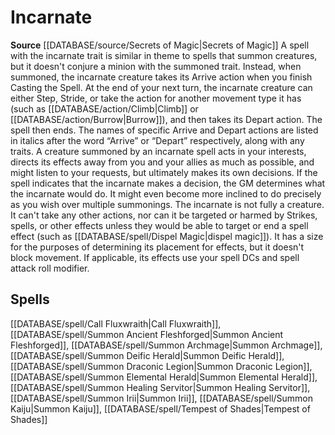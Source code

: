 ﻿---
id: '388'
name: Incarnate
rarity: Common
rus_type_level: null
source: '[[DATABASE/source/Secrets of Magic|Secrets of Magic]]'
trait:
- Incarnate
type: Trait

---
# Incarnate

**Source** [[DATABASE/source/Secrets of Magic|Secrets of Magic]] 
A spell with the incarnate trait is similar in theme to spells that summon creatures, but it doesn't conjure a minion with the summoned trait. Instead, when summoned, the incarnate creature takes its Arrive action when you finish Casting the Spell. At the end of your next turn, the incarnate creature can either Step, Stride, or take the action for another movement type it has (such as [[DATABASE/action/Climb|Climb]] or [[DATABASE/action/Burrow|Burrow]]), and then takes its Depart action. The spell then ends. The names of specific Arrive and Depart actions are listed in italics after the word “Arrive” or “Depart” respectively, along with any traits.
 A creature summoned by an incarnate spell acts in your interests, directs its effects away from you and your allies as much as possible, and might listen to your requests, but ultimately makes its own decisions. If the spell indicates that the incarnate makes a decision, the GM determines what the incarnate would do. It might even become more inclined to do precisely as you wish over multiple summonings.
 The incarnate is not fully a creature. It can't take any other actions, nor can it be targeted or harmed by Strikes, spells, or other effects unless they would be able to target or end a spell effect (such as [[DATABASE/spell/Dispel Magic|dispel magic]]). It has a size for the purposes of determining its placement for effects, but it doesn't block movement. If applicable, its effects use your spell DCs and spell attack roll modifier.

## Spells

[[DATABASE/spell/Call Fluxwraith|Call Fluxwraith]], [[DATABASE/spell/Summon Ancient Fleshforged|Summon Ancient Fleshforged]], [[DATABASE/spell/Summon Archmage|Summon Archmage]], [[DATABASE/spell/Summon Deific Herald|Summon Deific Herald]], [[DATABASE/spell/Summon Draconic Legion|Summon Draconic Legion]], [[DATABASE/spell/Summon Elemental Herald|Summon Elemental Herald]], [[DATABASE/spell/Summon Healing Servitor|Summon Healing Servitor]], [[DATABASE/spell/Summon Irii|Summon Irii]], [[DATABASE/spell/Summon Kaiju|Summon Kaiju]], [[DATABASE/spell/Tempest of Shades|Tempest of Shades]]